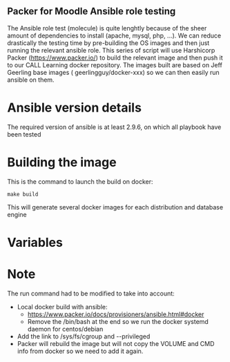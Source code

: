 Packer for Moodle Ansible role testing
--

The Ansible role test (molecule) is quite lenghtly because of the sheer amount of dependencies to install (apache,
mysql, php, ...). We can reduce drastically the testing time by pre-building the OS images and then just running
the relevant ansible role.
This series of script will use Harshicorp Packer (https://www.packer.io/) to build the relevant image and then
push it to our CALL Learning docker repository. The images built are based on Jeff Geerling base images (
geerlingguy/docker-xxx) so we can then easily run ansible on them.


Ansible version details
==
The required version of ansible is at least 2.9.6, on which all playbook have been tested

Building the image
==
This is the command to launch the build on docker:
 
    make build 
    
This will generate several docker images for each distribution and database engine 

Variables
==

Note
==

The run command had to be modified to take into account:
* Local docker build with ansible:
    * https://www.packer.io/docs/provisioners/ansible.html#docker
    * Remove the /bin/bash at the end so we run the docker systemd daemon for centos/debian
* Add the link to /sys/fs/cgroup and --privileged
* Packer will rebuild the image but will not copy the VOLUME and CMD info from docker so
we need to add it again.

